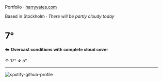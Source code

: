 Portfolio · [harryyates.com](https://harryyates.com)

<!-- WEATHER_START -->
Based in Stockholm · *There will be partly cloudy today*

# 7°
☁️ **Overcast conditions with complete cloud cover**

**↑** 17° **↓** 5°

---
<!-- WEATHER_END -->

<p align="left">
  <a>
    <img src="https://spotify-github-profile.kittinanx.com/api/view?uid=bigbello&cover_image=true&theme=natemoo-re&show_offline=true&background_color=121212&interchange=false&bar_color=53b14f&bar_color_cover=false" alt="spotify-github-profile">
  </a>
</p>